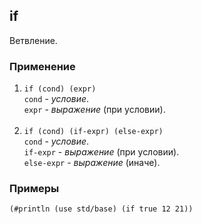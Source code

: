 ## if</h3>
Ветвление.

### Применение

1. `if (cond) (expr)`<br>
`cond` - _условие_.<br>
`expr` - _выражение_ (при условии).<br><br>
2. `if (cond) (if-expr) (else-expr)`<br>
`cond` - _условие_.<br>
`if-expr` - _выражение_ (при условии).<br>
`else-expr` - _выражение_ (иначе).

### Примеры

```pihta
(#println (use std/base) (if true 12 21))
```